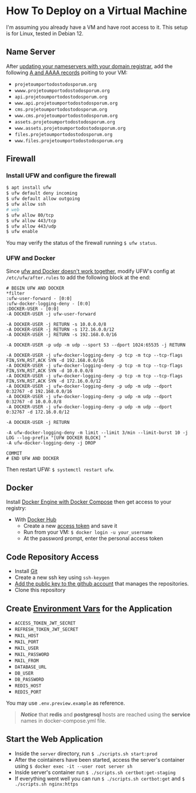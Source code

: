 # How To Deploy on a Virtual Machine
I'm assuming you already have a VM and have root access to it. This setup is for Linux, tested in Debian 12.


## Name Server
After [updating your nameservers with your domain registrar](https://docs.digitalocean.com/products/networking/dns/getting-started/dns-registrars/), add the following [A and AAAA records](https://docs.digitalocean.com/products/networking/dns/how-to/manage-records/#create-update-and-delete-records-using-the-control-panel) poiting to your VM:
- ``projetoumportodostodosporum.org``
- ``wwww.projetoumportodostodosporum.org``
- ``api.projetoumportodostodosporum.org``
- ``www.api.projetoumportodostodosporum.org``
- ``cms.projetoumportodostodosporum.org``
- ``www.cms.projetoumportodostodosporum.org``
- ``assets.projetoumportodostodosporum.org``
- ``www.assets.projetoumportodostodosporum.org``
- ``files.projetoumportodostodosporum.org``
- ``www.files.projetoumportodostodosporum.org``


## Firewall
### Install UFW and configure the firewall
```bash
$ apt install ufw
$ ufw default deny incoming
$ ufw default allow outgoing
$ ufw allow ssh
# web
$ ufw allow 80/tcp
$ ufw allow 443/tcp
$ ufw allow 443/udp
$ ufw enable
```
You may verify the status of the firewall running ``$ ufw status``.


### UFW and Docker
Since [ufw and Docker doesn't work together](https://www.howtogeek.com/devops/how-to-use-docker-with-a-ufw-firewall/), modify UFW's config at ``/etc/ufw/after.rules`` to add the following block at the end:
```
# BEGIN UFW AND DOCKER
*filter
:ufw-user-forward - [0:0]
:ufw-docker-logging-deny - [0:0]
:DOCKER-USER - [0:0]
-A DOCKER-USER -j ufw-user-forward

-A DOCKER-USER -j RETURN -s 10.0.0.0/8
-A DOCKER-USER -j RETURN -s 172.16.0.0/12
-A DOCKER-USER -j RETURN -s 192.168.0.0/16

-A DOCKER-USER -p udp -m udp --sport 53 --dport 1024:65535 -j RETURN

-A DOCKER-USER -j ufw-docker-logging-deny -p tcp -m tcp --tcp-flags FIN,SYN,RST,ACK SYN -d 192.168.0.0/16
-A DOCKER-USER -j ufw-docker-logging-deny -p tcp -m tcp --tcp-flags FIN,SYN,RST,ACK SYN -d 10.0.0.0/8
-A DOCKER-USER -j ufw-docker-logging-deny -p tcp -m tcp --tcp-flags FIN,SYN,RST,ACK SYN -d 172.16.0.0/12
-A DOCKER-USER -j ufw-docker-logging-deny -p udp -m udp --dport 0:32767 -d 192.168.0.0/16
-A DOCKER-USER -j ufw-docker-logging-deny -p udp -m udp --dport 0:32767 -d 10.0.0.0/8
-A DOCKER-USER -j ufw-docker-logging-deny -p udp -m udp --dport 0:32767 -d 172.16.0.0/12

-A DOCKER-USER -j RETURN

-A ufw-docker-logging-deny -m limit --limit 3/min --limit-burst 10 -j LOG --log-prefix "[UFW DOCKER BLOCK] "
-A ufw-docker-logging-deny -j DROP

COMMIT
# END UFW AND DOCKER
```
Then restart UFW: ``$ systemctl restart ufw``.


## Docker
Install [Docker Engine with Docker Compose](https://docs.docker.com/engine/install/) then get access to your registry:
- With [Docker Hub](https://hub.docker.com/)
    - Create a new [access token](https://docs.docker.com/security/for-developers/access-tokens/) and save it
    - Run from your VM: ``$ docker login -u your_username`` 
    - At the password prompt, enter the personal access token


## Code Repository Access
- Install [Git](https://git-scm.com/) 
- Create a new ssh key using ``ssh-keygen`` 
- [Add the public key to the github account](https://docs.github.com/en/authentication/connecting-to-github-with-ssh/adding-a-new-ssh-key-to-your-github-account) that manages the repositories.
- Clone this repository


## Create [Environment Vars](https://help.ubuntu.com/community/EnvironmentVariables#Session-wide_environment_variables) for the Application

- ``ACCESS_TOKEN_JWT_SECRET``
- ``REFRESH_TOKEN_JWT_SECRET``
- ``MAIL_HOST``
- ``MAIL_PORT``
- ``MAIL_USER``
- ``MAIL_PASSWORD``
- ``MAIL_FROM``
- ``DATABASE_URL``
- ``DB_USER``
- ``DB_PASSWORD``
- ``REDIS_HOST``
- ``REDIS_PORT``

You may use ``.env.preview.example`` as reference. 
>**_Notice_** that **redis** and **postgresql** hosts are reached using the **service** names in docker-compose.yml file.


## Start the Web Application
- Inside the ``server`` directory, run ``$ ./scripts.sh start:prod`` 
- After the cointainers have been started, access the server's container using ``$ docker exec -it --user root server sh``
- Inside server's container run ``$ ./scripts.sh certbot:get-staging`` 
- If everything went well you can run ``$ ./scripts.sh certbot:get`` and ``$ ./scripts.sh nginx:https`` 
